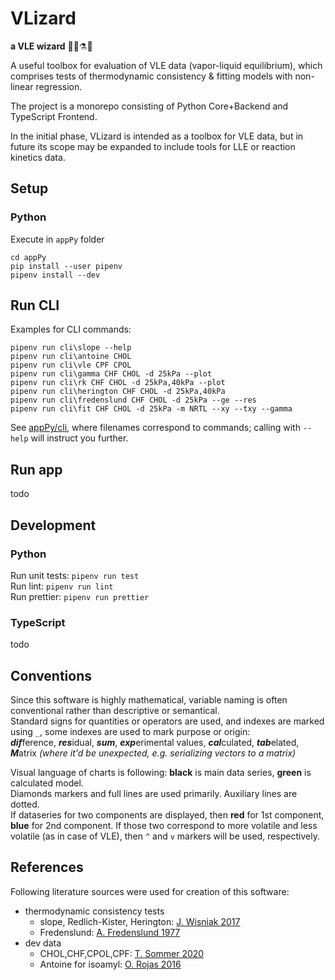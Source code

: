 # VLizard
**a VLE wizard** 🧙‍♂️⚗🦎

A useful toolbox for evaluation of VLE data (vapor-liquid equilibrium), which comprises tests of thermodynamic consistency & fitting models with non-linear regression.

The project is a monorepo consisting of Python Core+Backend and TypeScript Frontend.

In the initial phase, VLizard is intended as a toolbox for VLE data, but in future its scope may be expanded to include tools for LLE or reaction kinetics data.

## Setup

### Python
Execute in `appPy` folder
```
cd appPy
pip install --user pipenv
pipenv install --dev
```

## Run CLI
Examples for CLI commands:
```
pipenv run cli\slope --help
pipenv run cli\antoine CHOL
pipenv run cli\vle CPF CPOL
pipenv run cli\gamma CHF CHOL -d 25kPa --plot
pipenv run cli\rk CHF CHOL -d 25kPa,40kPa --plot
pipenv run cli\herington CHF CHOL -d 25kPa,40kPa
pipenv run cli\fredenslund CHF CHOL -d 25kPa --ge --res
pipenv run cli\fit CHF CHOL -d 25kPa -m NRTL --xy --txy --gamma
```
See [appPy/cli](appPy/cli), where filenames correspond to commands; calling with `--help` will instruct you further.

## Run app

todo

## Development

### Python

Run unit tests: `pipenv run test`  
Run lint: `pipenv run lint`  
Run prettier: `pipenv run prettier`

### TypeScript

todo

## Conventions
Since this software is highly mathematical, variable naming is often conventional rather than descriptive or semantical.  
Standard signs for quantities or operators are used, and indexes are marked using `_`, some indexes are used to mark purpose or origin:  
***dif***ference, ***res***idual, ***sum***, ***exp***erimental values, ***cal***culated, ***tab***elated,  
***M***atrix _(where it'd be unexpected, e.g. serializing vectors to a matrix)_

Visual language of charts is following: **black** is main data series, **green** is calculated model.  
Diamonds markers and full lines are used primarily. Auxiliary lines are dotted.  
If dataseries for two components are displayed, then **red** for 1st component, **blue** for 2nd component.
If those two correspond to more volatile and less volatile (as in case of VLE), then `^` and `v` markers will be used, respectively.

## References

Following literature sources were used for creation of this software:

- thermodynamic consistency tests
  - slope, Redlich-Kister, Herington: [J. Wisniak 2017](https://doi.org/10.1016/j.jct.2016.10.038)
  - Fredenslund: [A. Fredenslund 1977](https://doi.org/10.1016/B978-0-444-41621-6.X5001-7)
- dev data
  - CHOL,CHF,CPOL,CPF: [T. Sommer 2020](https://doi.org/10.1021/acs.jced.9b00746)
  - Antoine for isoamyl: [O. Rojas 2016](https://doi.org/10.1021/acs.jced.6b00197)
